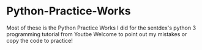 # Python-Practice-Works
Most of these is the Python Practice Works I did for the sentdex's python 3 programming tutorial  from Youtbe
Welcome to point out my mistakes or copy the code to practice!
